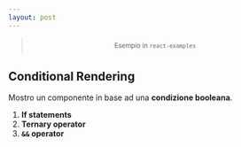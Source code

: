 ```yaml
---
layout: post
---
```

<blockquote style="text-align:center; display: flex; justify-content: center; padding: .5em">
    <small>Esempio in <code>react-examples</code></small>
</blockquote>

## Conditional Rendering
Mostro un componente in base ad una **condizione booleana**. 

1. **If statements**
2. **Ternary operator**
3. **`&&` operator**